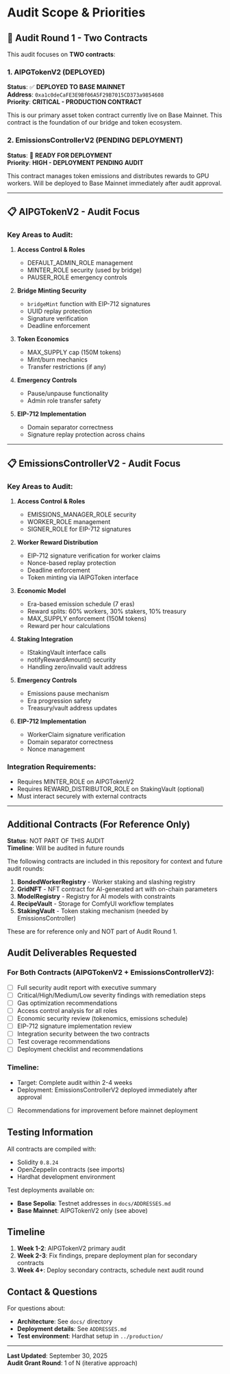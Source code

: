 # Audit Scope & Priorities

## 🎯 Audit Round 1 - Two Contracts

This audit focuses on **TWO contracts**:

### 1. AIPGTokenV2 (DEPLOYED)

**Status**: ✅ **DEPLOYED TO BASE MAINNET**  
**Address**: `0xa1c0deCaFE3E9Bf06A5F29B7015CD373a9854608`  
**Priority**: **CRITICAL - PRODUCTION CONTRACT**

This is our primary asset token contract currently live on Base Mainnet. This contract is the foundation of our bridge and token ecosystem.

### 2. EmissionsControllerV2 (PENDING DEPLOYMENT)

**Status**: 🔵 **READY FOR DEPLOYMENT**  
**Priority**: **HIGH - DEPLOYMENT PENDING AUDIT**

This contract manages token emissions and distributes rewards to GPU workers. Will be deployed to Base Mainnet immediately after audit approval.

---

## 📋 AIPGTokenV2 - Audit Focus

### Key Areas to Audit:
1. **Access Control & Roles**
   - DEFAULT_ADMIN_ROLE management
   - MINTER_ROLE security (used by bridge)
   - PAUSER_ROLE emergency controls
   
2. **Bridge Minting Security**
   - `bridgeMint` function with EIP-712 signatures
   - UUID replay protection
   - Signature verification
   - Deadline enforcement
   
3. **Token Economics**
   - MAX_SUPPLY cap (150M tokens)
   - Mint/burn mechanics
   - Transfer restrictions (if any)
   
4. **Emergency Controls**
   - Pause/unpause functionality
   - Admin role transfer safety
   
5. **EIP-712 Implementation**
   - Domain separator correctness
   - Signature replay protection across chains

---

## 📋 EmissionsControllerV2 - Audit Focus

### Key Areas to Audit:
1. **Access Control & Roles**
   - EMISSIONS_MANAGER_ROLE security
   - WORKER_ROLE management
   - SIGNER_ROLE for EIP-712 signatures
   
2. **Worker Reward Distribution**
   - EIP-712 signature verification for worker claims
   - Nonce-based replay protection
   - Deadline enforcement
   - Token minting via IAIPGToken interface
   
3. **Economic Model**
   - Era-based emission schedule (7 eras)
   - Reward splits: 60% workers, 30% stakers, 10% treasury
   - MAX_SUPPLY enforcement (150M tokens)
   - Reward per hour calculations
   
4. **Staking Integration**
   - IStakingVault interface calls
   - notifyRewardAmount() security
   - Handling zero/invalid vault address
   
5. **Emergency Controls**
   - Emissions pause mechanism
   - Era progression safety
   - Treasury/vault address updates
   
6. **EIP-712 Implementation**
   - WorkerClaim signature verification
   - Domain separator correctness
   - Nonce management

### Integration Requirements:
- Requires MINTER_ROLE on AIPGTokenV2
- Requires REWARD_DISTRIBUTOR_ROLE on StakingVault (optional)
- Must interact securely with external contracts

---

## Additional Contracts (For Reference Only)

**Status**: NOT PART OF THIS AUDIT  
**Timeline**: Will be audited in future rounds

The following contracts are included in this repository for context and future audit rounds:

1. **BondedWorkerRegistry** - Worker staking and slashing registry
2. **GridNFT** - NFT contract for AI-generated art with on-chain parameters
3. **ModelRegistry** - Registry for AI models with constraints
4. **RecipeVault** - Storage for ComfyUI workflow templates
5. **StakingVault** - Token staking mechanism (needed by EmissionsController)

These are for reference only and NOT part of Audit Round 1.

## Audit Deliverables Requested

### For Both Contracts (AIPGTokenV2 + EmissionsControllerV2):
- [ ] Full security audit report with executive summary
- [ ] Critical/High/Medium/Low severity findings with remediation steps
- [ ] Gas optimization recommendations
- [ ] Access control analysis for all roles
- [ ] Economic security review (tokenomics, emissions schedule)
- [ ] EIP-712 signature implementation review
- [ ] Integration security between the two contracts
- [ ] Test coverage recommendations
- [ ] Deployment checklist and recommendations

### Timeline:
- Target: Complete audit within 2-4 weeks
- Deployment: EmissionsControllerV2 deployed immediately after approval
- [ ] Recommendations for improvement before mainnet deployment

## Testing Information

All contracts are compiled with:
- Solidity `0.8.24`
- OpenZeppelin contracts (see imports)
- Hardhat development environment

Test deployments available on:
- **Base Sepolia**: Testnet addresses in `docs/ADDRESSES.md`
- **Base Mainnet**: AIPGTokenV2 only (see above)

## Timeline

1. **Week 1-2**: AIPGTokenV2 primary audit
2. **Week 2-3**: Fix findings, prepare deployment plan for secondary contracts
3. **Week 4+**: Deploy secondary contracts, schedule next audit round

## Contact & Questions

For questions about:
- **Architecture**: See `docs/` directory
- **Deployment details**: See `ADDRESSES.md`
- **Test environment**: Hardhat setup in `../production/`

---

**Last Updated**: September 30, 2025  
**Audit Grant Round**: 1 of N (iterative approach)
